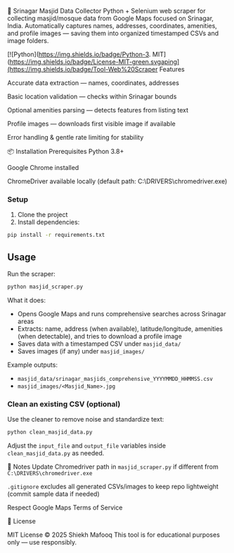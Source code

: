 🕌 Srinagar Masjid Data Collector
Python + Selenium web scraper for collecting masjid/mosque data from Google Maps focused on Srinagar, India.
Automatically captures names, addresses, coordinates, amenities, and profile images — saving them into organized timestamped CSVs and image folders.



[![Python](https://img.shields.io/badge/Python-3. MIT](https://img.shields.io/badge/License-MIT-green.svgaping](https://img.shields.io/badge/Tool-Web%20Scraper Features

Accurate data extraction — names, coordinates, addresses

Basic location validation — checks within Srinagar bounds

Optional amenities parsing — detects features from listing text

Profile images — downloads first visible image if available

Error handling & gentle rate limiting for stability

📦 Installation
Prerequisites
Python 3.8+

Google Chrome installed

ChromeDriver available locally (default path: C:\DRIVERS\chromedriver.exe)

### Setup

1. Clone the project
2. Install dependencies:
```bash
pip install -r requirements.txt
```

## Usage

Run the scraper:
```bash
python masjid_scraper.py
```

What it does:
- Opens Google Maps and runs comprehensive searches across Srinagar areas
- Extracts: name, address (when available), latitude/longitude, amenities (when detectable), and tries to download a profile image
- Saves data with a timestamped CSV under `masjid_data/`
- Saves images (if any) under `masjid_images/`

Example outputs:
- `masjid_data/srinagar_masjids_comprehensive_YYYYMMDD_HHMMSS.csv`
- `masjid_images/<Masjid_Name>.jpg`

### Clean an existing CSV (optional)
Use the cleaner to remove noise and standardize text:
```bash
python clean_masjid_data.py
```
Adjust the `input_file` and `output_file` variables inside `clean_masjid_data.py` as needed.


📝 Notes
Update Chromedriver path in `masjid_scraper.py` if different from `C:\DRIVERS\chromedriver.exe`

`.gitignore` excludes all generated CSVs/images to keep repo lightweight
(commit sample data if needed)

Respect Google Maps Terms of Service


📜 License

MIT License © 2025 Shiekh Mafooq
This tool is for educational purposes only — use responsibly.
